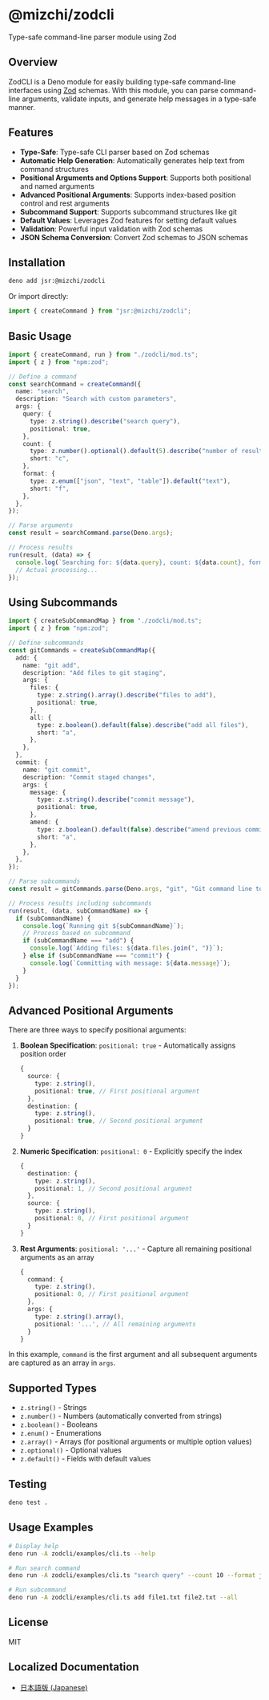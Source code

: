 # @mizchi/zodcli

Type-safe command-line parser module using Zod

## Overview

ZodCLI is a Deno module for easily building type-safe command-line interfaces using [Zod](https://github.com/colinhacks/zod) schemas. With this module, you can parse command-line arguments, validate inputs, and generate help messages in a type-safe manner.

## Features

- **Type-Safe**: Type-safe CLI parser based on Zod schemas
- **Automatic Help Generation**: Automatically generates help text from command structures
- **Positional Arguments and Options Support**: Supports both positional and named arguments
- **Advanced Positional Arguments**: Supports index-based position control and rest arguments
- **Subcommand Support**: Supports subcommand structures like git
- **Default Values**: Leverages Zod features for setting default values
- **Validation**: Powerful input validation with Zod schemas
- **JSON Schema Conversion**: Convert Zod schemas to JSON schemas

## Installation

```bash
deno add jsr:@mizchi/zodcli
```

Or import directly:

```typescript
import { createCommand } from "jsr:@mizchi/zodcli";
```

## Basic Usage

```typescript
import { createCommand, run } from "./zodcli/mod.ts";
import { z } from "npm:zod";

// Define a command
const searchCommand = createCommand({
  name: "search",
  description: "Search with custom parameters",
  args: {
    query: {
      type: z.string().describe("search query"),
      positional: true,
    },
    count: {
      type: z.number().optional().default(5).describe("number of results"),
      short: "c",
    },
    format: {
      type: z.enum(["json", "text", "table"]).default("text"),
      short: "f",
    },
  },
});

// Parse arguments
const result = searchCommand.parse(Deno.args);

// Process results
run(result, (data) => {
  console.log(`Searching for: ${data.query}, count: ${data.count}, format: ${data.format}`);
  // Actual processing...
});
```

## Using Subcommands

```typescript
import { createSubCommandMap } from "./zodcli/mod.ts";
import { z } from "npm:zod";

// Define subcommands
const gitCommands = createSubCommandMap({
  add: {
    name: "git add",
    description: "Add files to git staging",
    args: {
      files: {
        type: z.string().array().describe("files to add"),
        positional: true,
      },
      all: {
        type: z.boolean().default(false).describe("add all files"),
        short: "a",
      },
    },
  },
  commit: {
    name: "git commit",
    description: "Commit staged changes",
    args: {
      message: {
        type: z.string().describe("commit message"),
        positional: true,
      },
      amend: {
        type: z.boolean().default(false).describe("amend previous commit"),
        short: "a",
      },
    },
  },
});

// Parse subcommands
const result = gitCommands.parse(Deno.args, "git", "Git command line tool");

// Process results including subcommands
run(result, (data, subCommandName) => {
  if (subCommandName) {
    console.log(`Running git ${subCommandName}`);
    // Process based on subcommand
    if (subCommandName === "add") {
      console.log(`Adding files: ${data.files.join(", ")}`);
    } else if (subCommandName === "commit") {
      console.log(`Committing with message: ${data.message}`);
    }
  }
});
```

## Advanced Positional Arguments

There are three ways to specify positional arguments:

1. **Boolean Specification**: `positional: true` - Automatically assigns position order
   ```typescript
   {
     source: {
       type: z.string(),
       positional: true, // First positional argument
     },
     destination: {
       type: z.string(),
       positional: true, // Second positional argument
     }
   }
   ```

2. **Numeric Specification**: `positional: 0` - Explicitly specify the index
   ```typescript
   {
     destination: {
       type: z.string(),
       positional: 1, // Second positional argument
     },
     source: {
       type: z.string(),
       positional: 0, // First positional argument
     }
   }
   ```

3. **Rest Arguments**: `positional: '...'` - Capture all remaining positional arguments as an array
   ```typescript
   {
     command: {
       type: z.string(),
       positional: 0, // First positional argument
     },
     args: {
       type: z.string().array(),
       positional: '...', // All remaining arguments
     }
   }
   ```

In this example, `command` is the first argument and all subsequent arguments are captured as an array in `args`.


## Supported Types

- `z.string()` - Strings
- `z.number()` - Numbers (automatically converted from strings)
- `z.boolean()` - Booleans
- `z.enum()` - Enumerations
- `z.array()` - Arrays (for positional arguments or multiple option values)
- `z.optional()` - Optional values
- `z.default()` - Fields with default values

## Testing

```bash
deno test .
```

## Usage Examples

```bash
# Display help
deno run -A zodcli/examples/cli.ts --help

# Run search command
deno run -A zodcli/examples/cli.ts "search query" --count 10 --format json

# Run subcommand
deno run -A zodcli/examples/cli.ts add file1.txt file2.txt --all
```

## License

MIT

## Localized Documentation

- [日本語版 (Japanese)](./README.ja.md)